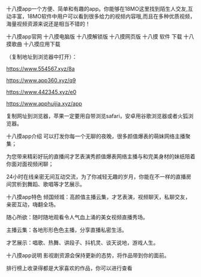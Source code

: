 十八摸app一个方便、简单和有趣的app。你能够在18MO这里找到陌生人交友,互动丰富，18MO软件中用户可以看到很多给力的视频内容哦,而且在多种优质视频，海量视频资源来说还是相当不错的！

十八摸app官网
十八摸电脑版
十八摸解锁版
十八摸网页版
十八摸 软件 下载
十八摸歌曲
十八摸应用下载


（复制地址到浏览器中打开）：

https://www.554567.xyz/8a

https://www.app360.xyz/q9

https://www.442345.xyz/e0

https://www.apphuijia.xyz/app

复制网址到浏览器，苹果一定要用自带浏览safari，安卓用谷歌浏览器或者火狐浏览器。


十八摸app介绍
可以打发你每一个无聊的夜晚，很多颜值爆表的萌妹网络主播聚集；

为您带来精彩好玩的直播间才艺表演秀颜值爆表网络主播与和完美身材的妹纸陪着你面对面视频闲聊；

24小时在线亲密无间互动交流，为了你减轻无趣的岁月，你能在不一样的直播房间赏析到舞蹈、歌唱等才艺展示。

十八摸app特色
倾国倾城：高颜值主播云集，才艺表演，视频聊天，私聊交友，亲密互动，嗨翻全场。

随心所欲：随时随地观看令人气血上涌的美女视频直播秀场。

主播云集：各地形形色色主播，分享直播私密生活。

才艺展示：唱歌、热舞、讲段子、抖机灵、谈天说地，游戏人生。

十八摸app说明
影视剧资源会保持更新的态势，将作品带到你的面前。

排行榜上收录得都是大家喜欢的作品，你可以进行查看
